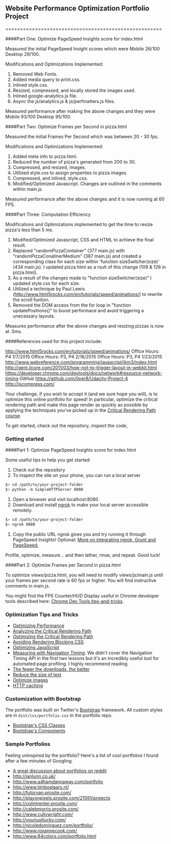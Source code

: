 ## Website Performance Optimization Portfolio Project
=====================================================


####Part One: Optimize PageSpeed Insights score for index.html

Measured the initial PageSpeed Insight scores which were Mobile 26/100 Desktop 29/100.

Modifications and Optimizations Implemented:
1) Removed Web Fonts.
2) Added media query to print.css.
3) Inlined style.css.
4) Resized, compressed, and locally stored the images used.
5) Inlined google-analytics.js file.
6) Async the js/analytics.js & js/perfmatters.js files.

Measured performance after making the above changes and they were Mobile 93/100 Desktop 95/100.

####Part Two: Optimize Frames per Second in pizza.html

Measured the initial Frames Per Second which was between 20 - 30 fps.

Modifications and Optimizations Implemented:
1) Added meta info to pizza.html.
2) Reduced the number of pizza's generated from 200 to 30.
3) Compressed, and resized, images.
4) Utilized style.css to assign properties to pizza images.
5) Compressed, and inlined, style.css.
6) Modified/Optimized Javascript. Changes are outlined in the comments within main.js.

Measured performance after the above changes and it is now running at 60 FPS.

####Part Three: Computation Efficiency

Modifications and Optimizations implemented to get the time to resize pizza's less than 5 ms.
1) Modified/Optimized Javascript, CSS and HTML to achieve the final result.
2) Replaced "randomPizzaContainer" (377 main.js) with "randomPizzaConatinerMedium" (387 main.js) and created 
   a corresponding class for each size within 'function sizeSwitcher(size)' (434 main.js). I updated 
   pizza.html as a rsult of this change (109 & 126 in pizza.html). 
3) As a result of the changes made to "function sizeSwitcher(size)" I updated style.css for each size.
4) Utilized a technique by Paul Lewis (http://www.html5rocks.com/en/tutorials/speed/animations/) to rewrite
   the scroll funtion.
5) Removed the DOM access from the for loop in "function updatePositions()" to boost performace and avoid
   triggering a unecessary layouts.

Measures performance after the above changes and resizing pizzas is now at .5ms.


####References used for this project include:

http://www.html5rocks.com/en/tutorials/speed/animations/
Office Hours: P4 1/7/2015
Office Hours: P3, P4 2/16/2015
Office Hours: P3, P4 1/23/2015
http://www.webreference.com/programming/javascript/jkm3/index.html
http://gent.ilcore.com/2011/03/how-not-to-trigger-layout-in-webkit.html
https://developer.chrome.com/devtools/docs/network#resource-network-timing
GitHub
https://github.com/0per8/Udacity-Project-4
http://jscompress.com/


   





Your challenge, if you wish to accept it (and we sure hope you will), is to optimize this online portfolio for speed! In particular, optimize the critical rendering path and make this page render as quickly as possible by applying the techniques you've picked up in the [Critical Rendering Path course](https://www.udacity.com/course/ud884).

To get started, check out the repository, inspect the code,

### Getting started

####Part 1: Optimize PageSpeed Insights score for index.html

Some useful tips to help you get started:

1. Check out the repository
1. To inspect the site on your phone, you can run a local server

  ```bash
  $> cd /path/to/your-project-folder
  $> python -m SimpleHTTPServer 8080
  ```

1. Open a browser and visit localhost:8080
1. Download and install [ngrok](https://ngrok.com/) to make your local server accessible remotely.

  ``` bash
  $> cd /path/to/your-project-folder
  $> ngrok 8080
  ```

1. Copy the public URL ngrok gives you and try running it through PageSpeed Insights! Optional: [More on integrating ngrok, Grunt and PageSpeed.](http://www.jamescryer.com/2014/06/12/grunt-pagespeed-and-ngrok-locally-testing/)

Profile, optimize, measure... and then lather, rinse, and repeat. Good luck!

####Part 2: Optimize Frames per Second in pizza.html

To optimize views/pizza.html, you will need to modify views/js/main.js until your frames per second rate is 60 fps or higher. You will find instructive comments in main.js. 

You might find the FPS Counter/HUD Display useful in Chrome developer tools described here: [Chrome Dev Tools tips-and-tricks](https://developer.chrome.com/devtools/docs/tips-and-tricks).

### Optimization Tips and Tricks
* [Optimizing Performance](https://developers.google.com/web/fundamentals/performance/ "web performance")
* [Analyzing the Critical Rendering Path](https://developers.google.com/web/fundamentals/performance/critical-rendering-path/analyzing-crp.html "analyzing crp")
* [Optimizing the Critical Rendering Path](https://developers.google.com/web/fundamentals/performance/critical-rendering-path/optimizing-critical-rendering-path.html "optimize the crp!")
* [Avoiding Rendering Blocking CSS](https://developers.google.com/web/fundamentals/performance/critical-rendering-path/render-blocking-css.html "render blocking css")
* [Optimizing JavaScript](https://developers.google.com/web/fundamentals/performance/critical-rendering-path/adding-interactivity-with-javascript.html "javascript")
* [Measuring with Navigation Timing](https://developers.google.com/web/fundamentals/performance/critical-rendering-path/measure-crp.html "nav timing api"). We didn't cover the Navigation Timing API in the first two lessons but it's an incredibly useful tool for automated page profiling. I highly recommend reading.
* <a href="https://developers.google.com/web/fundamentals/performance/optimizing-content-efficiency/eliminate-downloads.html">The fewer the downloads, the better</a>
* <a href="https://developers.google.com/web/fundamentals/performance/optimizing-content-efficiency/optimize-encoding-and-transfer.html">Reduce the size of text</a>
* <a href="https://developers.google.com/web/fundamentals/performance/optimizing-content-efficiency/image-optimization.html">Optimize images</a>
* <a href="https://developers.google.com/web/fundamentals/performance/optimizing-content-efficiency/http-caching.html">HTTP caching</a>

### Customization with Bootstrap
The portfolio was built on Twitter's <a href="http://getbootstrap.com/">Bootstrap</a> framework. All custom styles are in `dist/css/portfolio.css` in the portfolio repo.

* <a href="http://getbootstrap.com/css/">Bootstrap's CSS Classes</a>
* <a href="http://getbootstrap.com/components/">Bootstrap's Components</a>

### Sample Portfolios

Feeling uninspired by the portfolio? Here's a list of cool portfolios I found after a few minutes of Googling.

* <a href="http://www.reddit.com/r/webdev/comments/280qkr/would_anybody_like_to_post_their_portfolio_site/">A great discussion about portfolios on reddit</a>
* <a href="http://ianlunn.co.uk/">http://ianlunn.co.uk/</a>
* <a href="http://www.adhamdannaway.com/portfolio">http://www.adhamdannaway.com/portfolio</a>
* <a href="http://www.timboelaars.nl/">http://www.timboelaars.nl/</a>
* <a href="http://futoryan.prosite.com/">http://futoryan.prosite.com/</a>
* <a href="http://playonpixels.prosite.com/21591/projects">http://playonpixels.prosite.com/21591/projects</a>
* <a href="http://colintrenter.prosite.com/">http://colintrenter.prosite.com/</a>
* <a href="http://calebmorris.prosite.com/">http://calebmorris.prosite.com/</a>
* <a href="http://www.cullywright.com/">http://www.cullywright.com/</a>
* <a href="http://yourjustlucky.com/">http://yourjustlucky.com/</a>
* <a href="http://nicoledominguez.com/portfolio/">http://nicoledominguez.com/portfolio/</a>
* <a href="http://www.roxannecook.com/">http://www.roxannecook.com/</a>
* <a href="http://www.84colors.com/portfolio.html">http://www.84colors.com/portfolio.html</a>
